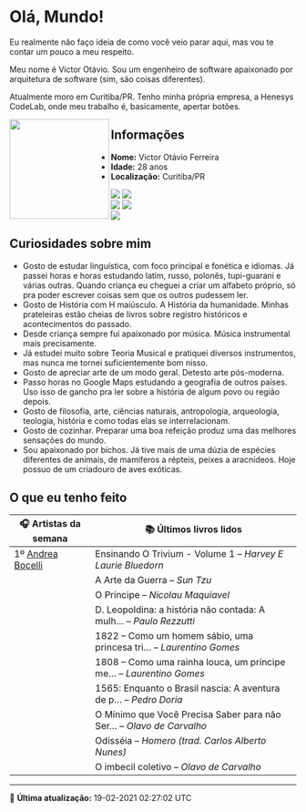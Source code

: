 # Olá, Mundo!

Eu realmente não faço ideia de como você veio parar aqui, mas vou te contar um pouco a meu respeito.

Meu nome é Victor Otávio. Sou um engenheiro de software apaixonado por arquitetura de software (sim, são coisas diferentes).

Atualmente moro em Curitiba/PR. Tenho minha própria empresa, a Henesys CodeLab, onde meu trabalho é, basicamente, apertar botões.

<img align="left" src="https://github.com/vctrtvfrrr/vctrtvfrrr/raw/master/octocat.png" alt="" width="175" />

## Informações

- **Nome:** Victor Otávio Ferreira
- **Idade:** 28 anos
- **Localização:** Curitiba/PR

[![](https://img.shields.io/badge/LinkedIn-victorotavio-blue)](https://www.linkedin.com/in/victorotavio/) [![](https://img.shields.io/badge/Twitter-@vctrtvfrrr-blue)](https://twitter.com/vctrtvfrrr)  
[![](https://img.shields.io/badge/GitHub-vctrtvfrrr-24292e)](https://github.com/vctrtvfrrr) [![](https://img.shields.io/badge/GitLab-vctrtvfrrr-ec5d16)](https://gitlab.com/vctrtvfrrr)  
[![](https://img.shields.io/badge/Email-victor@otavioferreira.com.br-red)](mailto:victor@otavioferreira.com.br)  

## Curiosidades sobre mim

-   Gosto de estudar linguística, com foco principal e fonética e idiomas. Já passei horas e horas estudando latim, russo, polonês, tupi-guarani e várias outras. Quando criança eu cheguei a criar um alfabeto próprio, só pra poder escrever coisas sem que os outros pudessem ler.
-   Gosto de História com H maiúsculo. A História da humanidade. Minhas prateleiras estão cheias de livros sobre registro históricos e acontecimentos do passado.
-   Desde criança sempre fui apaixonado por música. Música instrumental mais precisamente.
-   Já estudei muito sobre Teoria Musical e pratiquei diversos instrumentos, mas nunca me tornei suficientemente bom nisso.
-   Gosto de apreciar arte de um modo geral. Detesto arte pós-moderna.
-   Passo horas no Google Maps estudando a geografia de outros países. Uso isso de gancho pra ler sobre a história de algum povo ou região depois.
-   Gosto de filosofia, arte, ciências naturais, antropologia, arqueologia, teologia, história e como todas elas se interrelacionam.
-   Gosto de cozinhar. Preparar uma boa refeição produz uma das melhores sensações do mundo.
-   Sou apaixonado por bichos. Já tive mais de uma dúzia de espécies diferentes de animais, de mamiferos a répteis, peixes a aracnídeos. Hoje possuo de um criadouro de aves exóticas.


## O que eu tenho feito

|                     🎧 Artistas da semana                     |                      📚 Últimos livros lidos                      |
|---------------------------------------------------------------|-------------------------------------------------------------------|
| 1º [Andrea Bocelli](https://www.last.fm/music/Andrea+Bocelli) | Ensinando O Trivium - Volume 1	–	_Harvey E Laurie Bluedorn_         |
|                                                               | A Arte da Guerra	–	_Sun Tzu_                                        |
|                                                               | O Príncipe	–	_Nicolau Maquiavel_                                    |
|                                                               | D. Leopoldina: a história não contada: A mulh…	–	_Paulo Rezzutti_   |
|                                                               | 1822 – Como um homem sábio, uma princesa tri…	–	_Laurentino Gomes_  |
|                                                               | 1808 – Como uma rainha louca, um príncipe me…	–	_Laurentino Gomes_  |
|                                                               | 1565: Enquanto o Brasil nascia: A aventura de p…	–	_Pedro Doria_    |
|                                                               | O Mínimo que Você Precisa Saber para não Ser…	–	_Olavo de Carvalho_ |
|                                                               | Odisséia	–	_Homero (trad. Carlos Alberto Nunes)_                    |
|                                                               | O imbecil coletivo	–	_Olavo de Carvalho_                            |


---

🚀 **Última atualização:** 19-02-2021 02:27:02 UTC